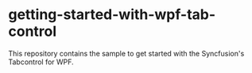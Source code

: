 # getting-started-with-wpf-tab-control
This repository contains the sample to get started with the Syncfusion's Tabcontrol for WPF.
